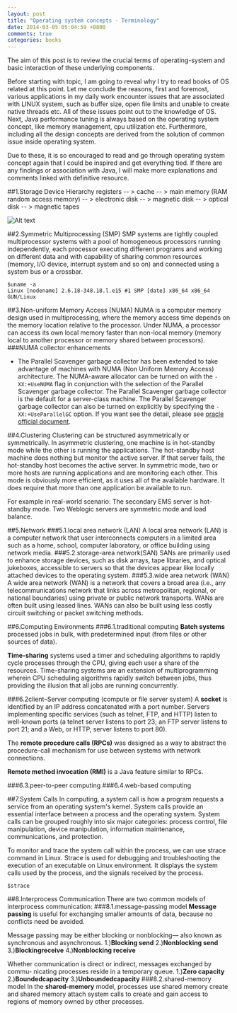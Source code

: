 ```yaml
---
layout: post
title: "Operating system concepts - Terminology"
date: 2014-03-05 05:04:59 +0800
comments: true
categories: books
---
```


The aim of this post is to review the crucial terms of operating-system and basic interaction of these underlying components.

Before starting with topic, I am going to reveal why I try to read books of OS related at this point. Let me conclude the reasons, first and foremost, various applications in my daily work encounter issues that are associated with LINUX system, such as buffer size, open file limits and unable to create native threads etc. All of these issues point out to the knowledge of OS. Next, Java performance tuning is always based on the operating system concept, like memory management, cpu utilization etc. Furthermore, including all the design concepts are derived from the solution of common issue inside operating system.

Due to these, it is so encouraged to read and go through operating system concept again that I could be inspired and get everything tied. If there are any findings or association with Java, I will make more explanations and comments linked with definitive resource.

<!--more-->

##1.Storage Device Hierarchy
registers -- > cache -- > main memory (RAM random access memory) -- > electronic disk -- > magnetic disk -- > optical disk -- > magnetic tapes

![Alt text](https://farm4.staticflickr.com/3775/13508587744_aa4be3c238_o.png "cpu_cache_hierarchy")

##2.Symmetric Multiprocessing (SMP)
SMP systems are tightly coupled multiprocessor systems with a pool of homogeneous processors running independently, each processor executing different programs and working on different data and with capability of sharing common resources (memory, I/O device, interrupt system and so on) and connected using a system bus or a crossbar.

	$uname -a
	Linux [nodename] 2.6.18-348.18.l.e15 #1 SMP [date] x86_64 x86_64 GUN/Linux

##3.Non-uniform Memory Access (NUMA)
NUMA is a computer memory design used in multiprocessing, where the memory access time depends on the memory location relative to the processor. Under NUMA, a processor can access its own local memory faster than non-local memory (memory local to another processor or memory shared between processors). 
###NUMA collector enhancements
* The Parallel Scavenger garbage collector has been extended to take advantage of machines with NUMA (Non Uniform Memory Access) architecture. 
The NUMA-aware allocator can be turned on with the `-XX:+UseNUMA` flag in conjunction with the selection of the Parallel Scavenger garbage collector. The Parallel Scavenger garbage collector is the default for a server-class machine. The Parallel Scavenger garbage collector can also be turned on explicitly by specifying the `-XX:+UseParallelGC` option.
If you want see the detail, please see [oracle official document](http://docs.oracle.com/javase/7/docs/technotes/guides/vm/performance-enhancements-7.html).

##4.Clustering
Clustering can be structured asymmetrically or symmetrically. In asymmetric clustering, one machine is in hot-standby mode while the other is running the applications. The hot-standby host machine does nothing but monitor the active server. If that server fails, the hot-standby host becomes the active server. In symmetric mode, two or more hosts are running applications and are monitoring each other. This mode is obviously more efficient, as it uses all of the available hardware. It does require that more than one application be available to run.

For example in real-world scenario: The secondary EMS server is hot-standby mode. Two Weblogic servers are symmetric mode and load balance.

##5.Network
###5.1.local area network (LAN)
A local area network (LAN) is a computer network that user interconnects computers in a limited area such as a home, school, computer laboratory, or office building using network media.
###5.2.storage-area network(SAN)
SANs are primarily used to enhance storage devices, such as disk arrays, tape libraries, and optical jukeboxes, accessible to servers so that the devices appear like locally attached devices to the operating system.
###5.3.wide area network (WAN)
A wide area network (WAN) is a network that covers a broad area (i.e., any telecommunications network that links across metropolitan, regional, or national boundaries) using private or public network transports. WANs are often built using leased lines. WANs can also be built using less costly circuit switching or packet switching methods.

##6.Computing Environments
###6.1.traditional computing
__Batch systems__ processed jobs in bulk, with predetermined input (from files or other sources of data).

__Time-sharing__ systems used a timer and scheduling algorithms to rapidly cycle processes through the CPU, giving each user a share of the resources. Time-sharing systems are an extension of multiprogramming wherein CPU scheduling algorithms rapidly switch between jobs, thus providing the illusion that all jobs are running concurrently.

###6.2client–Server computing (compute or file server system)
A __socket__ is identified by an IP address concatenated with a port number. Servers implementing specific services (such as telnet, FTP, and HTTP) listen to well-known ports (a telnet server listens to port 23; an FTP server listens to port 21; and a Web, or HTTP, server listens to port 80). 

The __remote procedure calls (RPCs)__ was designed as a way to abstract the procedure-call mechanism for use between systems with network connections.

__Remote method invocation (RMI)__ is a Java feature similar to RPCs.

###6.3.peer-to-peer computing
###6.4.web-based computing

##7.System Calls
In computing, a system call is how a program requests a service from an operating system's kernel.
System calls provide an essential interface between a process and the operating system.
System calls can be grouped roughly into six major categories: process control, file manipulation, device manipulation, information maintenance, communications, and protection.

To monitor and trace the system call within the process, we can use strace command in Linux.
Strace is used for debugging and troubleshooting the execution of an executable on Linux environment. It displays the system calls used by the process, and the signals received by the process.

	$strace

##8.Interprocess Communication
There are two common models of interprocess communication:
###8.1.message-passing model
__Message passing__ is useful for exchanging smaller amounts of data, because no conflicts need be avoided.

Message passing may be either blocking or nonblocking— also known as synchronous and asynchronous. 1.)__Blocking send__ 2.)__Nonblocking send__ 3.)__Blockingreceive__ 4.)__Nonblocking receive__

Whether communication is direct or indirect, messages exchanged by commu- nicating processes reside in a temporary queue. 1.)__Zero capacity__ 2.)__Boundedcapacity__ 3.)__Unboundedcapacity__
###8.2.shared-memory model
In the __shared-memory__ model, processes use shared memory create and shared memory attach system calls to create and gain access to regions of memory owned by other processes.


























